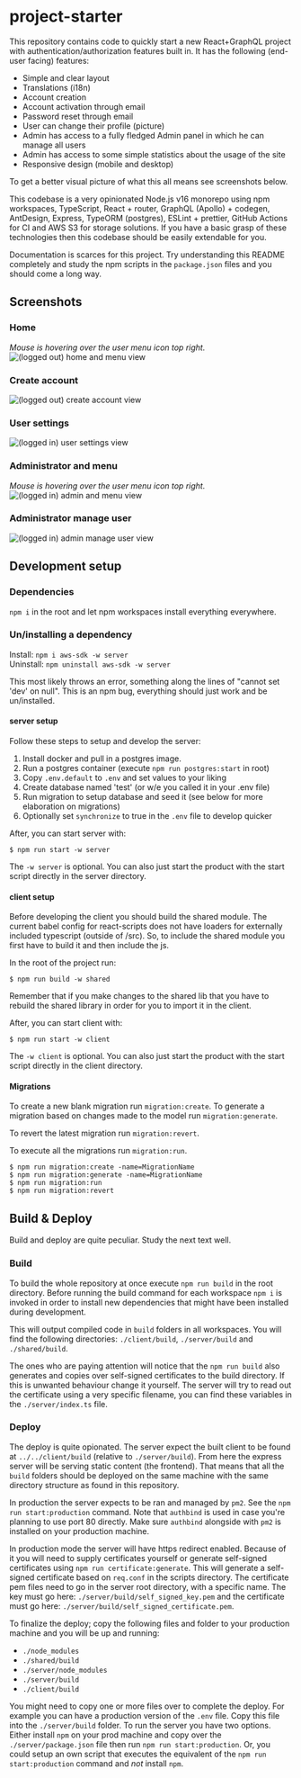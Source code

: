 # project-starter

This repository contains code to quickly start a new React+GraphQL project with authentication/authorization features built in. It has the following (end-user facing) features:

* Simple and clear layout
* Translations (i18n)
* Account creation
* Account activation through email
* Password reset through email
* User can change their profile (picture)
* Admin has access to a fully fledged Admin panel in which he can manage all users
* Admin has access to some simple statistics about the usage of the site
* Responsive design (mobile and desktop)

To get a better visual picture of what this all means see screenshots below.

This codebase is a very opinionated Node.js v16 monorepo using npm workspaces, TypeScript, React + router, GraphQL (Apollo) + codegen, AntDesign, Express, TypeORM (postgres), ESLint + prettier, GitHub Actions for CI and AWS S3 for storage solutions. If you have a basic grasp of these technologies then this codebase should be easily extendable for you.

Documentation is scarces for this project. Try understanding this README completely and study the npm scripts in the `package.json` files and you should come a long way.

## Screenshots

### Home
_Mouse is hovering over the user menu icon top right._
![(logged out) home and menu view](./screenshots/home%2Bmenu.png)

### Create account
![(logged out) create account view](./screenshots/create_account.png)

### User settings
![(logged in) user settings view](./screenshots/usersettings.png)

### Administrator and menu
_Mouse is hovering over the user menu icon top right._
![(logged in) admin and menu view](./screenshots/admin%2Bmenu.png)

### Administrator manage user
![(logged in) admin manage user view](./screenshots/admin_manage_user.png)

## Development setup

### Dependencies

`npm i` in the root and let npm workspaces install everything everywhere.

### Un/installing a dependency

Install: `npm i aws-sdk -w server`  
Uninstall: `npm uninstall aws-sdk -w server`

This most likely throws an error, something along the lines of "cannot set 'dev' on null". This is an npm bug, everything should just work and be un/installed.

#### server setup

Follow these steps to setup and develop the server:
1) Install docker and pull in a postgres image.
2) Run a postgres container (execute `npm run postgres:start` in root)
3) Copy `.env.default` to `.env` and set values to your liking
4) Create database named 'test' (or w/e you called it in your .env file)
5) Run migration to setup database and seed it (see below for more elaboration on migrations)
6) Optionally set `synchronize` to true in the `.env` file to develop quicker

After, you can start server with:

```
$ npm run start -w server
```

The `-w server` is optional. You can also just start the product with the start script directly in the server directory.

#### client setup

Before developing the client you should build the shared module. The current babel config for react-scripts does not have loaders for externally included typescript (outside of /src). So, to include the shared module you first have to build it and then include the js.

In the root of the project run:

```
$ npm run build -w shared
```

Remember that if you make changes to the shared lib that you have to rebuild the shared library in order for you to import it in the client.

After, you can start client with:

```
$ npm run start -w client
```

The `-w client` is optional. You can also just start the product with the start script directly in the client directory.

#### Migrations

To create a new blank migration run `migration:create`. To generate a migration based on changes made to the model run `migration:generate`.

To revert the latest migration run `migration:revert`.

To execute all the migrations run `migration:run`.

```
$ npm run migration:create -name=MigrationName
$ npm run migration:generate -name=MigrationName
$ npm run migration:run
$ npm run migration:revert
```

## Build & Deploy

Build and deploy are quite peculiar. Study the next text well.

### Build

To build the whole repository at once execute `npm run build` in the root directory. Before running the build command for each workspace `npm i` is invoked in order to install new dependencies that might have been installed during development.

This will output compiled code in `build` folders in all workspaces. You will find the following directories: `./client/build`, `./server/build` and `./shared/build`.

The ones who are paying attention will notice that the `npm run build` also generates and copies over self-signed certificates to the build directory. If this is unwanted behaviour change it yourself. The server will try to read out the certificate using a very specific filename, you can find these variables in the `./server/index.ts` file.

### Deploy

The deploy is quite opionated. The server expect the built client to be found at `../../client/build` (relative to `./server/build`). From here the express server will be serving static content (the frontend). That means that all the `build` folders should be deployed on the same machine with the same directory structure as found in this repository.

In production the server expects to be ran and managed by `pm2`. See the `npm run start:production` command. Note that `authbind` is used in case you're planning to use port 80 directly. Make sure `authbind` alongside with `pm2` is installed on your production machine.

In production mode the server will have https redirect enabled. Because of it you will need to supply certificates yourself or generate self-signed certificates using `npm run certificate:generate`. This will generate a self-signed certificate based on `req.conf` in the scripts directory. The certificate pem files need to go in the server root directory, with a specific name. The key must go here: `./server/build/self_signed_key.pem` and the certificate must go here: `./server/build/self_signed_certificate.pem`.

To finalize the deploy; copy the following files and folder to your production machine and you will be up and running:

* `./node_modules`
* `./shared/build`
* `./server/node_modules`
* `./server/build`
* `./client/build`

You might need to copy one or more files over to complete the deploy. For example you can have a production version of the `.env` file. Copy this file into the `./server/build` folder. To run the server you have two options. Either install `npm` on your prod machine and copy over the `./server/package.json` file then run `npm run start:production`. Or, you could setup an own script that executes the equivalent of the `npm run start:production` command and _not_ install `npm`.